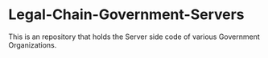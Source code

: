 # Legal-Chain-Government-Servers
This is an repository that holds the Server side code of various Government Organizations.
